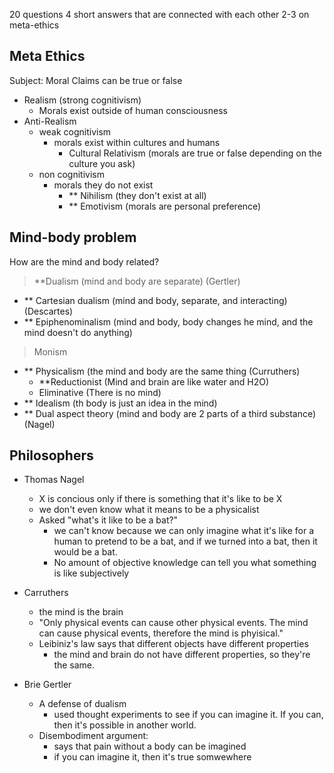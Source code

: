 20 questions
4 short answers that are connected with each other
2-3 on meta-ethics

## Meta Ethics
Subject: Moral Claims can be true or false
- Realism (strong cognitivism)
    + Morals exist outside of human consciousness 
- Anti-Realism
    + weak cognitivism
        * morals exist within cultures and humans
            - Cultural Relativism (morals are true or false depending on the culture you ask)
    + non cognitivism 
        * morals they do not exist
            - ** Nihilism (they don't exist at all)
            - ** Emotivism (morals are personal preference)

## Mind-body problem
How are the mind and body related?

> **Dualism (mind and body are separate) (Gertler)
   + ** Cartesian dualism (mind and body, separate, and interacting) (Descartes)
   + ** Epiphenominalism (mind and body, body changes he mind, and the mind doesn't do anything) 

> Monism
   + ** Physicalism (the mind and body are the same thing (Curruthers)
        * **Reductionist (Mind and brain are like water and H2O) 
        * Eliminative (There is no mind)
   + ** Idealism (th body is just an idea in the mind)
   + ** Dual aspect theory (mind and body are 2 parts of a third substance) (Nagel)

## Philosophers
- Thomas Nagel
    + X is concious only if there is something that it's like to be X
    + we don't even know what it means to be a physicalist
    + Asked "what's it like to be a bat?"
        * we can't know because we can only imagine what it's like for a human to pretend to be a bat, and if we turned into a bat, then it would be a bat. 
        * No amount of objective knowledge can tell you what something is like subjectively 
- Carruthers
    + the mind is the brain
    + "Only physical events can cause other physical events. The mind can cause physical events, therefore the mind is phyisical."
    + Leibiniz's law says that different objects have different properties
        * the mind and brain do not have different properties, so they're the same.

- Brie Gertler
    + A defense of dualism
        * used thought experiments to see if you can imagine it. If you can, then it's possible in another world. 
    + Disembodiment argument:
        * says that pain without a body can be imagined
        * if you can imagine it, then it's true somwewhere
